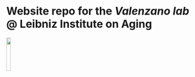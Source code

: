 # Website repo for the _Valenzano lab_ @ Leibniz Institute on Aging

<img src="https://user-images.githubusercontent.com/4720805/141675891-e0f6e034-6e6d-429c-815b-0b77c716b89d.png" width="15%"></img> 
